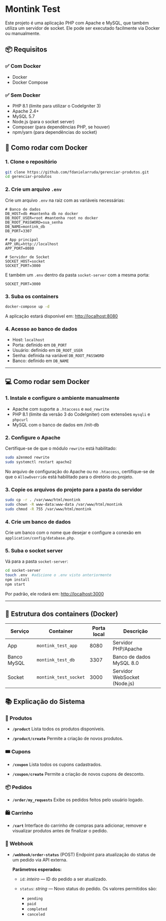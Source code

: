 
# Montink Test

Este projeto é uma aplicação PHP com Apache e MySQL, que também utiliza um servidor de socket. Ele pode ser executado facilmente via Docker ou manualmente.

## 📦 Requisitos

### ✅ Com Docker

* Docker
* Docker Compose

### ✅ Sem Docker

* PHP 8.1 (limite para utilizar o CodeIgniter 3)
* Apache 2.4+
* MySQL 5.7
* Node.js (para o socket server)
* Composer (para dependências PHP, se houver)
* npm/yarn (para dependências do socket)

## 🚀 Como rodar com Docker

### 1. Clone o repositório

```bash
git clone https://github.com/fdanielarruda/gerenciar-produtos.git
cd gerenciar-produtos
````

### 2. Crie um arquivo `.env`

Crie um arquivo `.env` na raiz com as variáveis necessárias:

```env
# Banco de dados
DB_HOST=db #mantenha db no docker
DB_ROOT_USER=root #mantenha root no docker
DB_ROOT_PASSWORD=sua_senha
DB_NAME=montink_db
DB_PORT=3307

# App principal
APP_URL=http://localhost
APP_PORT=8080

# Servidor de Socket
SOCKET_HOST=socket
SOCKET_PORT=3000
```

E também um `.env` dentro da pasta `socket-server` com a mesma porta:

```env
SOCKET_PORT=3000
```

### 3. Suba os containers

```bash
docker-compose up -d
```

A aplicação estará disponível em: [http://localhost:8080](http://localhost:8080)


### 4. Acesso ao banco de dados

* Host: `localhost`
* Porta: definido em `DB_PORT`
* Usuário: definido em `DB_ROOT_USER`
* Senha: definida na variável `DB_ROOT_PASSWORD`
* Banco: definido em `DB_NAME`

---

## 💻 Como rodar sem Docker

### 1. Instale e configure o ambiente manualmente

* Apache com suporte a `.htaccess` e `mod_rewrite`
* PHP 8.1 (limite da versão 3 do CodeIgniter) com extensões `mysqli` e `phpcurl`
* MySQL com o banco de dados em /init-db

### 2. Configure o Apache

Certifique-se de que o módulo `rewrite` está habilitado:

```bash
sudo a2enmod rewrite
sudo systemctl restart apache2
```

No arquivo de configuração do Apache ou no `.htaccess`, certifique-se de que o `AllowOverride` está habilitado para o diretório do projeto.

### 3. Copie os arquivos do projeto para a pasta do servidor

```bash
sudo cp -r . /var/www/html/montink
sudo chown -R www-data:www-data /var/www/html/montink
sudo chmod -R 755 /var/www/html/montink
```

### 4. Crie um banco de dados

Crie um banco com o nome que desejar e configure a conexão em `application/config/database.php`.

### 5. Suba o socket server

Vá para a pasta `socket-server`:

```bash
cd socket-server
touch .env  #adicione o .env visto anteriormente
npm install
npm start
```

Por padrão, ele rodará em: [http://localhost:3000](http://localhost:3000)

---

## 🐳 Estrutura dos containers (Docker)

| Serviço     | Container             | Porta local | Descrição                    |
| ----------- | --------------------- | ----------- | ---------------------------- |
| App         | `montink_test_app`    | 8080        | Servidor PHP/Apache          |
| Banco MySQL | `montink_test_db`     | 3307        | Banco de dados MySQL 8.0     |
| Socket      | `montink_test_socket` | 3000        | Servidor WebSocket (Node.js) |


## 📚 Explicação do Sistema

### 🛒 Produtos

* **`/product`**
  Lista todos os produtos disponíveis.

* **`/product/create`**
  Permite a criação de novos produtos.

### 🎟️ Cupons

* **`/coupon`**
  Lista todos os cupons cadastrados.

* **`/coupon/create`**
  Permite a criação de novos cupons de desconto.

### 📦 Pedidos

* **`/order/my_requests`**
  Exibe os pedidos feitos pelo usuário logado.

### 🛍️ Carrinho

* **`/cart`**
  Interface do carrinho de compras para adicionar, remover e visualizar produtos antes de finalizar o pedido.

### 🔁 Webhook

* **`/webhook/order-status`** (POST)
  Endpoint para atualização do status de um pedido via API externa.

  **Parâmetros esperados:**

  * `id`: *inteiro* — ID do pedido a ser atualizado.
  * `status`: *string* — Novo status do pedido. Os valores permitidos são:

    * `pending`
    * `paid`
    * `completed`
    * `canceled`